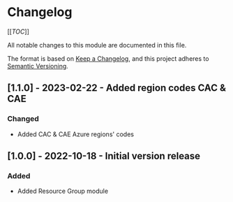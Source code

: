 # Changelog
<!-- markdownlint-disable MD024 -->

[[_TOC_]]

All notable changes to this module are documented in this file.

The format is based on [Keep a Changelog](https://keepachangelog.com/en/1.0.0/),
and this project adheres to [Semantic Versioning](https://semver.org/spec/v2.0.0.html).

<!-- ## [Unreleased]
### Added
### Changed
### Removed -->

## [1.1.0] - 2023-02-22 - Added region codes CAC & CAE

### Changed

- Added CAC & CAE Azure regions' codes

## [1.0.0] - 2022-10-18 - Initial version release

### Added

- Added Resource Group module
